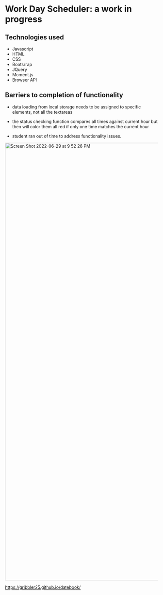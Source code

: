 # Work Day Scheduler: a work in progress

## Technologies used

* Javascript
* HTML
* CSS
* Bootsrrap
* JQuery
* Moment.js
* Browser API

## Barriers to completion of functionality

* data loading from local storage needs to be assigned to specific elements, not all the textareas 

* the status checking function compares all times against current hour but then will color them all red if only one time matches the current hour

* student ran out of time to address functionality issues.

<img width="1440" alt="Screen Shot 2022-06-29 at 9 52 26 PM" src="https://user-images.githubusercontent.com/98048059/176582785-e3930d1f-c7cc-4dfe-af71-795698f8be7d.png">

 https://gribbler25.github.io/datebook/
